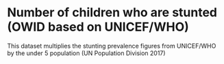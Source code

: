 # Number of children who are stunted (OWID based on UNICEF/WHO)

This dataset multiplies the stunting prevalence figures from UNICEF/WHO by the under 5 population (UN Population Division 2017)